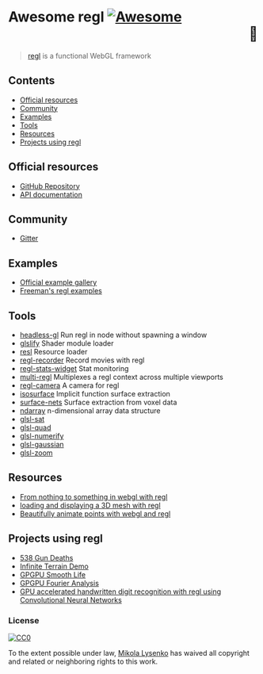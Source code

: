 # Awesome regl [![Awesome](https://cdn.rawgit.com/sindresorhus/awesome/d7305f38d29fed78fa85652e3a63e154dd8e8829/media/badge.svg)](https://github.com/sindresorhus/awesome) <div align="right">:crown:</div>

> [regl](http://regl.party) is a functional WebGL framework

## Contents

- [Official resources](#official-resources)
- [Community](#community)
- [Examples](#examples)
- [Tools](#tools)
- [Resources](#resources)
- [Projects using regl](#projects-using-regl)

## Official resources

* [GitHub Repository](https://github.com/mikolalysenko/regl)
* [API documentation](https://github.com/mikolalysenko/regl)

## Community

* [Gitter](https://gitter.im/mikolalysenko/regl)

## Examples

* [Official example gallery](https://mikolalysenko.github.io/regl/www/gallery.html)
* [Freeman's regl examples](https://github.com/freeman-lab/regl-examples)

## Tools

* [headless-gl](https://github.com/stackgl/headless-gl) Run regl in node without spawning a window
* [glslify](https://github.com/stackgl/glslify) Shader module loader
* [resl](https://github.com/mikolalysenko/resl) Resource loader
* [regl-recorder](https://github.com/Erkaman/regl-recorder) Record movies with regl
* [regl-stats-widget](https://github.com/Erkaman/regl-stats-widget) Stat monitoring
* [multi-regl](https://github.com/mikolalysenko/multi-regl) Multiplexes a regl context across multiple viewports
* [regl-camera](https://github.com/mikolalysenko/regl-camera) A camera for regl
* [isosurface](https://github.com/mikolalysenko/isosurface) Implicit function surface extraction
* [surface-nets](https://github.com/mikolalysenko/surface-nets) Surface extraction from voxel data
* [ndarray](https://github.com/scijs/ndarray) n-dimensional array data structure
* [glsl-sat](https://github.com/realazthat/glsl-sat)
* [glsl-quad](https://github.com/realazthat/glsl-quad)
* [glsl-numerify](https://github.com/realazthat/glsl-numerify)
* [glsl-gaussian](https://github.com/realazthat/glsl-gaussian)
* [glsl-zoom](https://github.com/realazthat/glsl-zoom)

## Resources

* [From nothing to something in webgl with regl](http://rreusser.github.io/from-nothing-to-something-in-webgl-with-regl/)
* [loading and displaying a 3D mesh with regl](https://kitties.neocities.org/meshtutorial.html)
* [Beautifully animate points with webgl and regl](https://peterbeshai.com/beautifully-animate-points-with-webgl-and-regl.html)

## Projects using regl

* [538 Gun Deaths](http://fivethirtyeight.com/features/gun-deaths/)
* [Infinite Terrain Demo](https://github.com/Erkaman/wireframe-world)
* [GPGPU Smooth Life](https://github.com/rreusser/regl-smooth-life)
* [GPGPU Fourier Analysis](https://github.com/dfcreative/gl-fourier)
* [GPU accelerated handwritten digit recognition with regl using Convolutional Neural Networks](https://github.com/Erkaman/regl-cnn)

### License

[![CC0](http://mirrors.creativecommons.org/presskit/buttons/88x31/svg/cc-zero.svg)](https://creativecommons.org/publicdomain/zero/1.0/)

To the extent possible under law, [Mikola Lysenko](https://github.com/MikolaLysenko) has waived all copyright and related or neighboring rights to this work.
